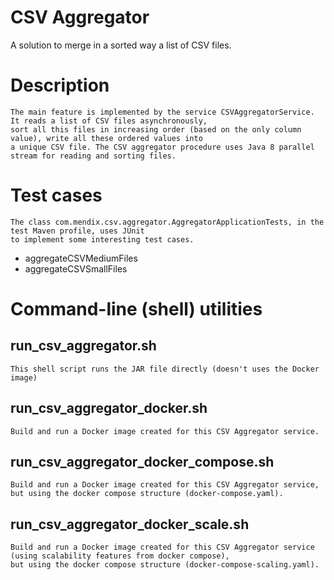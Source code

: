 # CSV Aggregator

A solution to merge in a sorted way a list of CSV files. 

# Description

    The main feature is implemented by the service CSVAggregatorService. It reads a list of CSV files asynchronously, 
    sort all this files in increasing order (based on the only column value), write all these ordered values into
    a unique CSV file. The CSV aggregator procedure uses Java 8 parallel stream for reading and sorting files.

# Test cases

    The class com.mendix.csv.aggregator.AggregatorApplicationTests, in the test Maven profile, uses JUnit
    to implement some interesting test cases.
* aggregateCSVMediumFiles
* aggregateCSVSmallFiles

# Command-line (shell) utilities

## run_csv_aggregator.sh
    This shell script runs the JAR file directly (doesn't uses the Docker image)

## run_csv_aggregator_docker.sh
    Build and run a Docker image created for this CSV Aggregator service.

## run_csv_aggregator_docker_compose.sh
    Build and run a Docker image created for this CSV Aggregator service, 
    but using the docker compose structure (docker-compose.yaml).

## run_csv_aggregator_docker_scale.sh
    Build and run a Docker image created for this CSV Aggregator service (using scalability features from docker compose), 
    but using the docker compose structure (docker-compose-scaling.yaml).